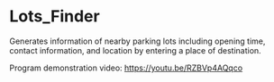 # Lots_Finder

Generates information of nearby parking lots including opening time, contact information, and location by entering a place of destination. 

Program demonstration video: https://youtu.be/RZBVp4AQqco 
